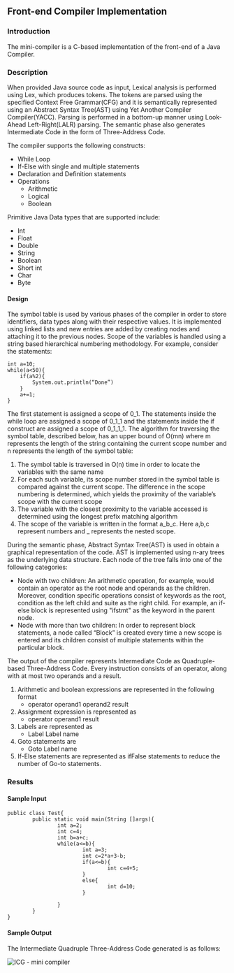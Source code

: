## Front-end Compiler Implementation

### Introduction
The mini-compiler is a C-based implementation of the front-end of a Java Compiler. 

### Description
When provided Java source code as input, Lexical analysis is performed using Lex, which produces tokens. The tokens are parsed using the specified Context Free Grammar(CFG) and it is semantically represented using an Abstract Syntax Tree(AST) using Yet Another Compiler Compiler(YACC). Parsing is performed in a bottom-up manner using Look-Ahead Left-Right(LALR) parsing. The semantic phase also generates Intermediate Code in the form of Three-Address Code. 

The compiler supports the following constructs:
- While Loop
- If-Else with single and multiple statements 
- Declaration and Definition statements
- Operations 
  - Arithmetic
  - Logical
  - Boolean

Primitive Java Data types that are supported include:
- Int
- Float
- Double
- String
- Boolean
- Short int
- Char
- Byte



#### Design
The symbol table is used by various phases of the compiler in order to store identifiers, data types along with their respective values. It is implemented using linked lists and new entries are added by creating nodes and attaching it to the previous nodes. Scope of the variables is handled using a string based hierarchical numbering methodology. For example, consider the statements:
```
int a=10;
while(a<50){
	if(a%2){
		System.out.println(“Done”)
	}
	a+=1;
}
```
The first statement is assigned a scope of 0_1. The statements inside the while loop are assigned a scope of 0_1_1 and the statements inside the if construct are assigned a scope of 0_1_1_1.  The algorithm for traversing the symbol table, described below, has an upper bound of O(mn) where m represents the length of the string containing the current scope number and n represents the length of the symbol table: 
1. The symbol table is traversed in O(n) time in order to locate the variables with the same name
2. For each such variable, its scope number stored in the symbol table is compared against the current scope. The difference in the scope numbering is determined, which yields the proximity of the variable’s scope with the current scope
3. The variable with the closest proximity to the variable accessed is determined using the longest prefix matching algorithm
4. The scope of the variable is written in the format a_b_c. Here a,b,c represent numbers and _ represents the nested scope.

During the semantic phase, Abstract Syntax Tree(AST) is used in obtain a graphical representation of the code. AST is implemented using n-ary trees as the underlying data structure. Each node of the tree falls into one of the following categories:
- Node with two children: An arithmetic operation, for example, would contain an operator as the root node and operands as the children. Moreover, condition specific operations consist of keywords as the root, condition as the left child and suite as the right child. For example, an if-else block is represented using "ifstmt" as the keyword in the parent node.  
- Node with more than two children: In order to represent block statements, a node called “Block” is created every time a new scope is entered and its children consist of multiple statements within the particular block. 

The output of the compiler represents Intermediate Code as Quadruple-based Three-Address Code. Every instruction consists of an operator, along with at most two operands and a result. 
1. Arithmetic and boolean expressions are represented in the following format
    - operator	operand1 	operand2 	result
2. Assignment expression is represented as 
    - operator 	operand1			result
3. Labels are represented as
    - Label						Label name
4. Goto statements are
    - Goto						Label name
5. If-Else statements are represented as ifFalse statements to reduce the number of Go-to statements. 


### Results

#### Sample Input

```
public class Test{
    	public static void main(String []args){
            	int a=2;
            	int c=4;
            	int b=a+c;
            	while(a<=b){
                    	int a=3;
                    	int c=2*a+3-b;
                    	if(a<=b){
                            	int c=4+5;
                    	}
                    	else{
                            	int d=10;
                    	}

            	}
    	}
}
```

#### Sample Output

The Intermediate Quadruple Three-Address Code generated is as follows:

![ICG - mini compiler](https://user-images.githubusercontent.com/31772714/95655404-ad59be00-0b24-11eb-81ef-f3f6e65fbfcf.png)
